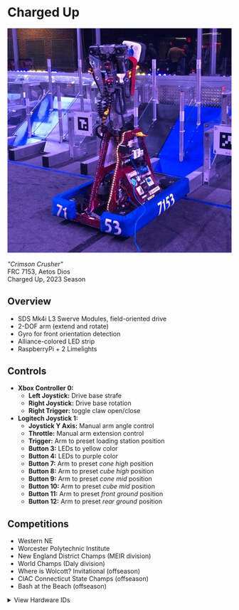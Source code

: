 # Charged Up

![Image of "Crimson Crusher"](./Images/RobotImage1.jpg)

*"Crimson Crusher"*<br>
FRC 7153, Aetos Dios <br>
Charged Up, 2023 Season

## Overview
- SDS Mk4i L3 Swerve Modules, field-oriented drive
- 2-DOF arm (extend and rotate)
- Gyro for front orientation detection
- Alliance-colored LED strip
- RaspberryPi + 2 Limelights

## Controls
* **Xbox Controller 0:**
    * **Left Joystick:** Drive base strafe
    * **Right Joystick:** Drive base rotation
    * **Right Trigger:** toggle claw open/close
* **Logitech Joystick 1:**
    * **Joystick Y Axis:** Manual arm angle control
    * **Throttle:** Manual arm extension control
    * **Trigger:** Arm to preset loading station position 
    * **Button 3:** LEDs to yellow color
    * **Button 4:** LEDs to purple color
    * **Button 7:** Arm to preset *cone high* position
    * **Button 8:** Arm to preset *cube high* position
    * **Button 9:** Arm to preset *cone mid* position
    * **Button 10:** Arm to preset *cube mid* position
    * **Button 11:** Arm to preset *front ground* position
    * **Button 12:** Arm to preset *rear ground* position

## Competitions
- Western NE
- Worcester Polytechnic Institute
- New England District Champs (MEIR division)
- World Champs (Daly division)
- Where is Wolcott? Invitational (offseason)
- CIAC Connecticut State Champs (offseason)
- Bash at the Beach (offseason)

<details><summary>View Hardware IDs</summary>

### CAN IDs
0. RoboRio
1. Main Power Distribution Hub (REV PDH)
2. *(unassigned)*
3. Rear Left Swerve Drive Motor (Falcon500/TalonFX)
4. Rear Right Swerve Drive Motor (Falcon500/TalonFX)
5. Front Left Swerve Drive Motor (Falcon500/TalonFX)
6. Front Right Swerve Drive Motor (Falcon500/TalonFX)
7. Rear Left Swerve Steer Motor (NEO/CAN Spark Max)
8. Rear Right Swerve Steer Motor (NEO/CAN Spark Max)
9. Front Left Swerve Steer Motor (NEO/CAN Spark Max)
10. Front Right Swerve Steer Motor (NEO/CAN Spark Max)
11. Rear Left Swerve Encoder (CTRE CANCoder)
12. Rear Right Swerve Encoder (CTRE CANCoder)
13. Front Left Swerve Encoder (CTRE CANCoder)
14. Front Right Swerve Encoder (CTRE CANCoder)
15. Arm Winch Motor (NEO/CAN Spark Max)
16. Arm Angle Motor (NEO/CAN Spark Max)
17. Claw Right Motor (NEO 550/CAN Spark Max)
18. Claw Left Motor (NEO 550/CAN Spark Max)
19. ~~Arm Vision Processor (RaspberryPi 4b)~~
20. ~~Jouster Neo (NEO 550/CAN Spark Max)~~

### RoboRIO Header Pins
- **PWM Port 0:** LEDs (Rev Blinkin)
- **DIO Channel 8:** Arm Angle Encoder (Rev Through-Bore Encoder)

</details>